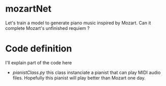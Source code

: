 # mozartNet
Let's train a model to generate piano music inspired by Mozart. Can it complete Mozart's unfinished requiem ?


# Code definition

I'll explain part of the code here
- *pianistClass.py* this class instanciate a pianist that can play MIDI audio files. Hopefully this pianist will play better than Mozart one day.